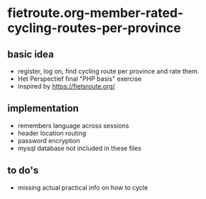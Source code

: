 # fietroute.org-member-rated-cycling-routes-per-province

## basic idea
- register, log on, find cycling route per province and rate them.
- Het Perspectief final "PHP basis" exercise
- inspired by https://fietsroute.org/

## implementation
- remembers language across sessions
- header location routing
- password encryption
- mysql database not included in these files

## to do's
- missing actual practical info on how to cycle

